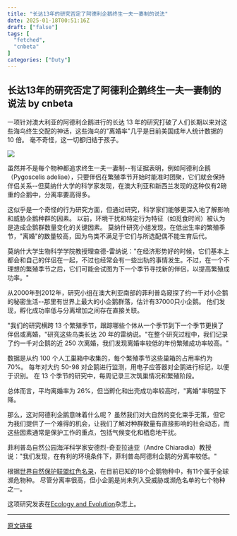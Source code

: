 ```yaml
---
title: "长达13年的研究否定了阿德利企鹅终生一夫一妻制的说法"
date: 2025-01-18T00:51:16Z
draft: ["false"]
tags: [
  "fetched",
  "cnbeta"
]
categories: ["Duty"]
---
```

长达13年的研究否定了阿德利企鹅终生一夫一妻制的说法 by cnbeta
------
<div style="margin-top:10px" class="content" id="artibody"><p>一项针对澳大利亚的阿德利企鹅进行的长达 13 年的研究打破了人们长期以来对这些海鸟终生交配的神话，这些海鸟的"离婚率"几乎是目前美国成年人统计数据的 10 倍。 毫不奇怪，这一切都归结于孩子。</p><div class="article-global"></div><p><img src="https://static.cnbetacdn.com/article/2025/0117/d1116cac66f9dc6.png"></p><p>虽然并不是每个物种都追求终生一夫一妻制--有证据表明，例如阿德利企鹅（Pygoscelis adeliae），只要伴侣在繁殖季节开始时能准时团聚，它们就会保持伴侣关系--但莫纳什大学的科学家发现，在澳大利亚和新西兰发现的这种仅有2磅重的企鹅中，分离率要高得多。</p><p>这似乎是一个奇怪的行为研究方面，但通过研究，科学家们能够更深入地了解影响和威胁企鹅种群的因素。 以前，环境干扰和特定行为特征（如觅食时间）被认为是造成企鹅群数量变化的关键因素。 莫纳什研究小组发现，在低出生率的繁殖季节，"离婚"的数量较高，因为鸟类不满足于它们与所选配偶不能生育后代。</p><p>莫纳什大学生物科学学院教授理查德-雷纳说："在经济形势好的时候，它们基本上都会和自己的伴侣在一起，不过也经常会有一些出轨的事情发生。不过，在一个不理想的繁殖季节之后，它们可能会试图为下一个季节寻找新的伴侣，以提高繁殖成功率。"</p><p>从2000年到2012年，研究小组在澳大利亚南部的菲利普岛窥探了约一千对小企鹅的秘密生活--那里有世界上最大的小企鹅群落，估计有37000只小企鹅。 他们发现，孵化成功率低与分离增加之间存在直接关联。</p><p>"我们的研究横跨 13 个繁殖季节，跟踪哪些个体从一个季节到下一个季节更换了伴侣或离婚，"研究这些鸟类长达 20 年的雷纳说。"在整个研究过程中，我们记录了约一千对企鹅的近 250 次离婚，我们发现离婚率较低的年份繁殖成功率较高。"</p><p>数据是从约 100 个人工巢箱中收集的，每个繁殖季节这些巢箱的占用率约为 70%。 每年对大约 50-98 对企鹅进行监测，用电子应答器对企鹅进行标记，以便于识别。 在 13 个季节的研究中，每周记录三次筑巢情况和繁殖阶段。</p><p>总体而言，平均离婚率为 26%，但当孵化和出壳成功率较高时，"离婚"率明显下降。</p><p>那么，这对阿德利企鹅意味着什么呢？ 虽然我们对大自然的变化束手无策，但它为我们提供了一个难得的机会，让我们了解对种群数量有直接影响的社会动态，而这些因素通常是保护工作的重点，包括气候变化和栖息地干扰。</p><p>菲利普岛自然公园海洋科学家安德烈-奇亚拉迪亚（Andre Chiaradia）教授说："我们发现，在有利的环境条件下，菲利普岛阿德利企鹅的分离率较低。"</p><p>根据<a href="https://www.iucnredlist.org/en" target="_blank" ai="0" uid="74" original="true" translated="true">世界自然保护联盟红色名录</a>，在目前已知的18个企鹅物种中，有11个属于全球濒危物种。 尽管分离率很高，但小企鹅是尚未列入受威胁或濒危名单的七个物种之一。</p><p>这项研究发表在<a href="https://onlinelibrary.wiley.com/doi/10.1002/ece3.70787" target="_blank" ai="0" uid="76" original="true" translated="true">Ecology and Evolution</a>杂志上。</p></div>  
<hr>
<a href="https://m.cnbeta.com.tw/wap/view/1471900.htm",target="_blank" rel="noopener noreferrer">原文链接</a>
